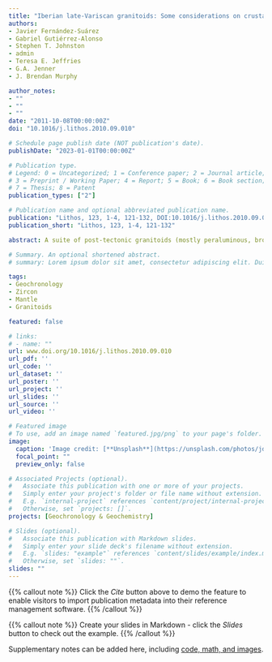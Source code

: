 ```yaml
---
title: "Iberian late-Variscan granitoids: Some considerations on crustal sources and the significance of mantle extraction ages"
authors:
- Javier Fernández-Suárez
- Gabriel Gutiérrez-Alonso
- Stephen T. Johnston
- admin
- Teresa E. Jeffries
- G.A. Jenner
- J. Brendan Murphy

author_notes:
- ""
- ""
- ""
date: "2011-10-08T00:00:00Z"
doi: "10.1016/j.lithos.2010.09.010"

# Schedule page publish date (NOT publication's date).
publishDate: "2023-01-01T00:00:00Z"

# Publication type.
# Legend: 0 = Uncategorized; 1 = Conference paper; 2 = Journal article;
# 3 = Preprint / Working Paper; 4 = Report; 5 = Book; 6 = Book section;
# 7 = Thesis; 8 = Patent
publication_types: ["2"]

# Publication name and optional abbreviated publication name.
publication: "Lithos, 123, 1-4, 121-132, DOI:10.1016/j.lithos.2010.09.010"
publication_short: "Lithos, 123, 1-4, 121-132"

abstract: A suite of post-tectonic granitoids (mostly peraluminous, broadly I-type granodiorites and monzogranites) and mafic rocks from NW Iberia with crystallization ages between ca. 309 and 290 Ma has been investigated for Sm–Nd isotopes and inherited zircon content in order to constrain the nature of their source rocks. εNd values (at 300 Ma) vary from −0.2 to −5.9 and TDM values range from 1.01 to 1.58 Ga. Inherited (xenocrystic) zircons yielded ages ranging from 458 to 676 Ma, with 90% of data between 490 and 646 Ma, corresponding to Neoproterozoic (mostly Ediacaran), Cambrian and Ordovician ages. Only three highly discordant analyses yielded ages older than 650 Ma. Based on the data reported herein and relevant data from the literature we contend that post-tectonic granitoids of the Iberian Variscan Belt (with exception of the scarce anatectic S-type granitoids) were derived mostly from metaigneous lower crustal sources which in turn were ultimately derived from a subcontinental lithospheric mantle enriched between ca. 0.9 and 1.1 Ga. I-type granitoids and mantle-derived mafic rocks both underwent varying degrees of contamination by a metasedimentary lower crust depleted in pre-650 Ma zircon (through previous melting episodes) with a time-integrated Sm–Nd evolution different to that of the metaigneous lower crust. Participation of this metasedimentary crust in the genesis of these granitoids may account for Nd isotopic variability and Nd model ages well in excess of 1.2 Ga.

# Summary. An optional shortened abstract.
# summary: Lorem ipsum dolor sit amet, consectetur adipiscing elit. Duis posuere tellus ac convallis placerat. Proin tincidunt magna sed ex sollicitudin condimentum.

tags:
- Geochronology
- Zircon
- Mantle
- Granitoids

featured: false

# links:
# - name: ""
url: www.doi.org/10.1016/j.lithos.2010.09.010
url_pdf: ''
url_code: ''
url_dataset: ''
url_poster: ''
url_project: ''
url_slides: ''
url_source: ''
url_video: ''

# Featured image
# To use, add an image named `featured.jpg/png` to your page's folder. 
image:
  caption: 'Image credit: [**Unsplash**](https://unsplash.com/photos/jdD8gXaTZsc)'
  focal_point: ""
  preview_only: false

# Associated Projects (optional).
#   Associate this publication with one or more of your projects.
#   Simply enter your project's folder or file name without extension.
#   E.g. `internal-project` references `content/project/internal-project/index.md`.
#   Otherwise, set `projects: []`.
projects: [Geochronology & Geochemistry]

# Slides (optional).
#   Associate this publication with Markdown slides.
#   Simply enter your slide deck's filename without extension.
#   E.g. `slides: "example"` references `content/slides/example/index.md`.
#   Otherwise, set `slides: ""`.
slides: ""
---
```


{{% callout note %}}
Click the *Cite* button above to demo the feature to enable visitors to import publication metadata into their reference management software.
{{% /callout %}}

{{% callout note %}}
Create your slides in Markdown - click the *Slides* button to check out the example.
{{% /callout %}}

Supplementary notes can be added here, including [code, math, and images](https://wowchemy.com/docs/writing-markdown-latex/).
